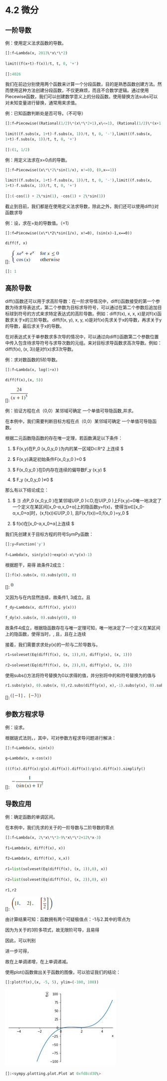 # 4.2 微分

## 一阶导数

例：使用定义法求函数的导数。
```python
[]:f=Lambda(x, 2013\*x\*\*2)

limit((f(x+t)-f(x))/t, t, 0, '+')

[]:4026
```
我们在前边分别使用两个函数来计算一个分段函数，目的是熟悉函数创建方法。然而使用这种方法创建分段函数，不仅更麻烦，而且不合数学逻辑。通过使用Piecewise函数，我们可以创建数学意义上的分段函数。使用替换方法subs可以对未知变量进行替换，通常用来求值。

例：已知函数判断处是否可导。（不可导）
```python
[]:f=Piecewise((Rational(1/2)\*(x\*\*2+1),x\<=1), (Rational(1/2)\*(x+1),x\>1))

limit((f.subs(x, 1+t)-f.subs(x, 1))/t, t, 0, '-'),limit((f.subs(x,
1+t)-f.subs(x, 1))/t, t, 0, '+')

[]:(1, 1/2)
```
例：用定义法求在x=0点的导数。
```python
[]:f=Piecewise((x\*\*2\*sin(1/x), x!=0), (0,x==1))

limit((f.subs(x, 1+t)-f.subs(x, 1))/t, t, 0, '-'),limit((f.subs(x,
1+t)-f.subs(x, 1))/t, t, 0, '+')

[]:(-cos(1) + 2\*sin(1), -cos(1) + 2\*sin(1))
```
截止到目前，我们都是在使用定义法求导数，除此之外，我们还可以使用diff()对函数求导

例：设，求在=处的导数值。（=1）
```pytonn
[]:f=Piecewise((x\*\*2\*sin(1/x), x!=0), (sin(x)-1,x==0))

diff(f, x)
```

\[\]:![](../media/4259d267df8a96eb70dea3f579495672.png)

```python
[]: 1
```

## 高阶导数

diff()函数还可以用于求高阶导数：在一阶求导情况中，diff()函数接受的第一个参数为待求导表达式，第二个参数为目标求导符号，可以通过在第二个参数后追加目标球到符号的方式来求特定表达式的高阶导数。例如：diff(f(x),
x, x, x)是对f(x)函数求关于x的三阶导数。 diff(f(x, y), x, y,
x)是对f(x)先求关于x的导数，再求关于y的导数，最后求关于x的导数。

在对表达式关于单参数求多次导的情况中，可以通过向diff()函数第二个参数位置中传入包含待求导符号与求导次数的元组。来对目标求导函数求高次导数。例如：diff(f(x),
(x, 3))是对f(x)求3次导数。

例：求对数函数的5阶导数。

```python
[]:f=Lambda(x, log(1+x))

diff(f(x),(x, 5))
```

\[\]:![](../media/c638128c59ff49f998b12c8cbcb2faf0.png)

例：验证方程在点（0,0）某邻域可确定 一个单值可导隐函数,并求。

在本例中，我们需要判断目标方程在点（0,0）某邻域可确定 一个单值可导隐函数。

根据二元函数隐函数的存在唯一定理，若函数满足以下条件：

1. $ F(x,y)在P_0 (x_0,y_0 )为内的某一区域D⊂R^2 上连续 $

2.  $ 	F(x,y)满足初始条件F(x_0,y_0 )=0 $

3.  $	F(x_0,y_0 )在D内存在连续的偏导数F_y (x,y) $

4.  $ 	F_y (x_0,y_0 )≠0 $ 

那么有以下结论成立：

1.  $	∃ 点P_0 (x_0,y_0 )在某邻域U(P_0 )⊂D,在U(P_0 )上F(x,y)=0唯一地决定了一个定义在某区间[x_0-α,x_0+α]上的隐函数y=f(x)，使得当x∈[x_0-α,x_0+α\]时，(x,f(x))∈U(P_0 ), 且F(x,f(x))=0,f(x_0 )=y_0 $

2.  $	f(x)在[x_0-α,x_0+α]上连续 $

我们先创建关于目标方程的符号SymPy函数：

```python
[]:y=Function('y')

f=Lambda(x, sin(y(x))+exp(x)-x\*y(x)-1)
```

根据题干，易得 故条件2成立：

```python
[]:f(x).subs(x, 0).subs(y(0), 0)
```

\[\]:![](../media/10ef55bab5a78b4d1eceabb010926f43.png)

又因为与在内显然连续，故条件1, 3成立。且

```python
f_dy=Lambda(x, diff(f(x), y(x)))

f_dy(x).subs(x, 0).subs(y(0), 0)
```

故条件4成立，根据隐函数存在与唯一定理可知，唯一地决定了一个定义在某区间上的隐函数，使得当时，,
且，且在上连续

接着，我们需要求求处y(x)的一阶与二阶导数与。

```python
r1=solveset(Eq(diff(f(x), (x, 1)),0), diff(y(x), (x, 1)))

r2=solveset(Eq(diff(f(x), (x, 2)),0), diff(y(x), (x, 2)))
```
使用subs()方法将符号替换为0以求得的值，并分别将中的和符号替换为的值与

```python
r1.subs(y(x), 0).subs(x, 0),r2.subs(diff(y(x), x),-1).subs(y(x), 0).subs(x, 0)
```

\[\]:![](../media/eb2f3766f2df3e88ae0fc9696f062422.png)

## 参数方程求导

例：设求。

根据链式法则，，其中，可对参数方程求导问题进行解决：
```python
[]:f=Lambda(x, sin(x))

g=Lambda(x, x-cos(x))

(((f(x).diff(x)/g(x).diff(x)).diff(x))/g(x).diff(x)).simplify()
```

\[\]:![](../media/f385c06d46c0865a4cafd4342703f05f.png)

## 导数应用

例：确定函数的单调区间。

在本例中，我们先求的关于的一阶导数与二阶导数的零点
```python
[]:f=Lambda(x, 2\*x\*\*3-9\*x\*\*2+12\*x-3)

f1=Lambda(x, diff(f(x), x))

f2=Lambda(x, diff(f(x), x,x))

r1=list(solveset(Eq(diff(f(x), (x, 1)),0), x))

r2=list(solveset(Eq(diff(f(x), (x, 2)),0), x))

r1,r2
```

\[\]:![](../media/b3d31b6ca84bafc28abac3e9de09886a.png)

由计算结果可知：函数拥有两个可疑极值点：-1与2.其中的零点为

因为为关于的3阶多项式，故无限阶可导，且易得

因此，可以判别

进一步可得，

故在上单调递增，在上单调递减。

使用plot()函数做出关于函数的图像，可以验证我们的结论：
```python
[]:plot(f(x),(x, -5, 5), ylim=(-100, 100))
```
![](../media/9162008ab82566aa09e902f46ec5b52d.png)

```python
[]:<sympy.plotting.plot.Plot at 0xfd8cd30\>
```